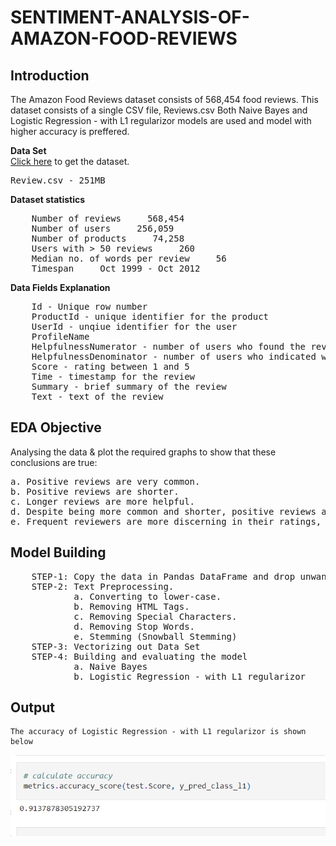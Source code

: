 # SENTIMENT-ANALYSIS-OF-AMAZON-FOOD-REVIEWS

## Introduction
The Amazon Food Reviews dataset consists of 568,454 food reviews. This dataset consists of a single CSV file, Reviews.csv
Both Naive Bayes and Logistic Regression - with L1 regularizor models are used and model with higher accuracy is preffered.

<b>Data Set</b><br />
<a href="https://www.kaggle.com/snap/amazon-fine-food-reviews">Click here</a> to get the dataset.<br />
<pre>Review.csv - 251MB</pre>

<b>Dataset statistics</b>
<pre>
    Number of reviews     568,454
    Number of users     256,059
    Number of products     74,258
    Users with > 50 reviews     260
    Median no. of words per review     56
    Timespan     Oct 1999 - Oct 2012
</pre>

<b>Data Fields Explanation</b>
<pre>
    Id - Unique row number
    ProductId - unique identifier for the product
    UserId - unqiue identifier for the user
    ProfileName
    HelpfulnessNumerator - number of users who found the review helpful
    HelpfulnessDenominator - number of users who indicated whether they found the review helpful
    Score - rating between 1 and 5
    Time - timestamp for the review
    Summary - brief summary of the review
    Text - text of the review
</pre>

## EDA Objective

Analysing the data & plot the required graphs to show that these conclusions are true:
<pre>
a. Positive reviews are very common.
b. Positive reviews are shorter.
c. Longer reviews are more helpful.
d. Despite being more common and shorter, positive reviews are found more helpful.
e. Frequent reviewers are more discerning in their ratings, write longer reviews, and write more helpful reviews
</pre>
## Model Building
<pre>
    STEP-1: Copy the data in Pandas DataFrame and drop unwanted columns.
    STEP-2: Text Preprocessing.
            a. Converting to lower-case.
            b. Removing HTML Tags.
            c. Removing Special Characters.
            d. Removing Stop Words.
            e. Stemming (Snowball Stemming)
    STEP-3: Vectorizing out Data Set
    STEP-4: Building and evaluating the model
            a. Naive Bayes
            b. Logistic Regression - with L1 regularizor
</pre>

## Output

<!--     The accuracy of Naive Bayes Model is shown below
    
   ![](./Naive_Bayes_Accuracy.png) -->
   
    The accuracy of Logistic Regression - with L1 regularizor is shown below
    
   ![](./Logistic_Regression_with_L1_regularizor.png)
   
